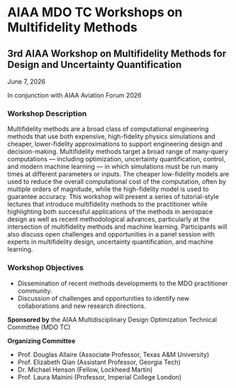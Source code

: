 # AIAA MDO TC Workshops on Multifidelity Methods

## 3rd AIAA Workshop on Multifidelity Methods for Design and Uncertainty Quantification

June 7, 2026

In conjunction with AIAA Aviation Forum 2026

### Workshop Description
Multifidelity methods are a broad class of computational engineering methods that use both expensive, high-fidelity physics simulations and cheaper, lower-fidelity approximations to support engineering design and decision-making. Multifidelity methods target a broad range of many-query computations — including optimization, uncertainty quantification, control, and modern machine learning — in which simulations must be run many times at different parameters or inputs. The cheaper low-fidelity models are used to reduce the overall computational cost of the computation, often by multiple orders of magnitude, while the high-fidelity model is used to guarantee accuracy. This workshop will present a series of tutorial-style lectures that introduce multifidelity methods to the practitioner while highlighting both successful applications of the methods in aerospace design as well as recent methodological advances, particularly at the intersection of multifidelity methods and machine learning. Participants will also discuss open challenges and opportunities in a panel session with experts in multifidelity design, uncertainty quantification, and machine learning.

### Workshop Objectives

* Dissemination of recent methods developments to the MDO practitioner community.
* Discussion of challenges and opportunities to identify new collaborations and new research directions. 

**Sponsored by** the AIAA Multidisciplinary Design Optimization Technical Committee (MDO TC)

**Organizing Committee**
* Prof. Douglas Allaire (Associate Professor, Texas A&M University)
* Prof. Elizabeth Qian (Assistant Professor, Georgia Tech)
* Dr. Michael Henson (Fellow, Lockheed Martin)
* Prof. Laura Mainini (Professor, Imperial College London)
